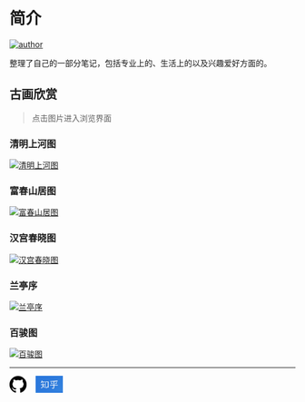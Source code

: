 # 简介
[![author][badge-author]][my-zhihu]

整理了自己的一部分笔记，包括专业上的、生活上的以及兴趣爱好方面的。

## 古画欣赏
> 点击图片进入浏览界面

### 清明上河图

[![清明上河图][0]][1]

### 富春山居图

[![富春山居图][2]][3]

### 汉宫春晓图

[![汉宫春晓图][4]][5]

### 兰亭序

[![兰亭序][6]][7]

### 百骏图

[![百骏图][8]][9]


---
<a href="https://github.com/liudongjing"><img src="images/github.png" height="30px" alt="liudongjing"/></a>&nbsp;&nbsp;&nbsp;&nbsp;<a href="https://www.zhihu.com/people/liu-yang-kai-18/" alt="柳阳开"><img src="images/知乎.jpg" height="30px"/></a>

[badge-author]: https://img.shields.io/badge/Author-LiuDongjing-blue.svg
[my-zhihu]: https://www.zhihu.com/people/liu-yang-kai-18/
[0]: https://liudongjing.cn/guhua/qing_ming_shang_he_tu__chen_mei/qing_ming_shang_he_tu__chen_mei.tiles/l1/1/l1_1_4.jpg
[1]: https://liudongjing.cn/guhua/qing_ming_shang_he_tu__chen_mei/qing_ming_shang_he_tu__chen_mei.html
[2]: https://liudongjing.cn/guhua/huang_gong_wang__fu_chun_shan_ju_tu/huang_gong_wang__fu_chun_shan_ju_tu.tiles/l1/1/l1_1_10.jpg
[3]: https://liudongjing.cn/guhua/huang_gong_wang__fu_chun_shan_ju_tu/huang_gong_wang__fu_chun_shan_ju_tu.html
[4]: https://liudongjing.cn/guhua/han_gong_chun_xiao_tu__chou_ying/han_gong_chun_xiao_tu__chou_ying.tiles/l1/1/l1_1_3.jpg
[5]: https://liudongjing.cn/guhua/han_gong_chun_xiao_tu__chou_ying/han_gong_chun_xiao_tu__chou_ying.html
[6]: https://liudongjing.cn/guhua/lan_ting_xu__feng_cheng_su_mo/lan_ting_xu__feng_cheng_su_mo.tiles/l1/1/l1_1_2.jpg
[7]: https://liudongjing.cn/guhua/lan_ting_xu__feng_cheng_su_mo/lan_ting_xu__feng_cheng_su_mo.html
[8]: https://liudongjing.cn/guhua/bai_jun_tu__lang_shi_ning/bai_jun_tu__lang_shi_ning.tiles/l1/1/l1_1_3.jpg
[9]: https://liudongjing.cn/guhua/bai_jun_tu__lang_shi_ning/bai_jun_tu__lang_shi_ning.html
